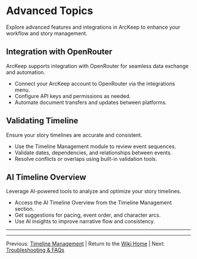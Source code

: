 # Advanced Topics

Explore advanced features and integrations in ArcKeep to enhance your workflow and story management.

## Integration with OpenRouter
ArcKeep supports integration with OpenRouter for seamless data exchange and automation.

- Connect your ArcKeep account to OpenRouter via the integrations menu.
- Configure API keys and permissions as needed.
- Automate document transfers and updates between platforms.

## Validating Timeline
Ensure your story timelines are accurate and consistent.

- Use the Timeline Management module to review event sequences.
- Validate dates, dependencies, and relationships between events.
- Resolve conflicts or overlaps using built-in validation tools.

## AI Timeline Overview
Leverage AI-powered tools to analyze and optimize your story timelines.

- Access the AI Timeline Overview from the Timeline Management section.
- Get suggestions for pacing, event order, and character arcs.
- Use AI insights to improve narrative flow and consistency.

---

---
Previous: [Timeline Management](../../arckeep.app.docs/TimelineManagement.md) | Return to the [Wiki Home](../../arckeep.app.docs/README.md) | Next: [Troubleshooting & FAQs](../../arckeep.app.docs/TroubleshootingFAQ.md)
